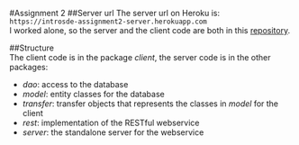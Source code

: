 #Assignment 2
##Server url
The server url on Heroku is:    
 ```https://introsde-assignment2-server.herokuapp.com```     
I worked alone, so the server and the client code are both in this [repository](https://github.com/mmascotti/introsde-2015-assignment-2).  

##Structure  
The client code is in the package *client*, the server code is in the other packages:    
 * *dao*: access to the database  
 *  *model*: entity classes for the database  
 *  *transfer*: transfer objects that represents the classes in *model* for the client  
 *  *rest*: implementation of the RESTful webservice  
 *  *server*: the standalone server for the webservice  
 